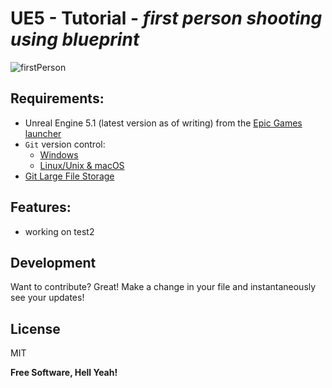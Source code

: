 # UE5 - Tutorial -   _first person shooting using blueprint_ 

![firstPerson](https://user-images.githubusercontent.com/121831113/210396357-7e2ca242-7353-40e5-b56c-a89de937f9c2.png)


## **Requirements:**
- Unreal Engine 5.1 (latest version as of writing) from the [Epic Games launcher](https://www.unrealengine.com/en-US/download)
- `Git` version control:
  - [Windows](https://gitforwindows.org/)
  - [Linux/Unix & macOS](https://git-scm.com/downloads)
- [Git Large File Storage](https://git-lfs.github.com/)

## **Features:**

- working on test2

## Development

Want to contribute? Great!
Make a change in your file and instantaneously see your updates!

## License

MIT

**Free Software, Hell Yeah!**
